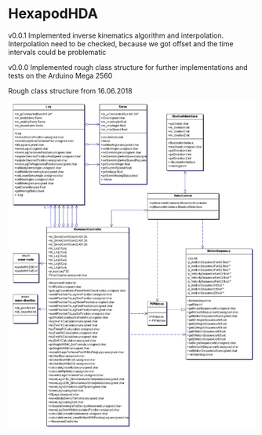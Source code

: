 # HexapodHDA
v0.0.1
Implemented inverse kinematics algorithm and interpolation. Interpolation need to be checked, 
because we got offset and the time intervals could be problematic   

v0.0.0
Implemented rough class structure for further implementations and tests on the Arduino Mega 2560


Rough class structure from 16.06.2018

![alt text](/Hexapod_TeamProject.gif)
